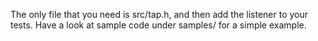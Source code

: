 The only file that you need is src/tap.h, and then add the listener to your tests. 
Have a look at sample code under samples/ for a simple example.